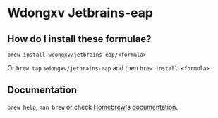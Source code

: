 # Wdongxv Jetbrains-eap

## How do I install these formulae?

`brew install wdongxv/jetbrains-eap/<formula>`

Or `brew tap wdongxv/jetbrains-eap` and then `brew install <formula>`.

## Documentation

`brew help`, `man brew` or check [Homebrew's documentation](https://docs.brew.sh).
